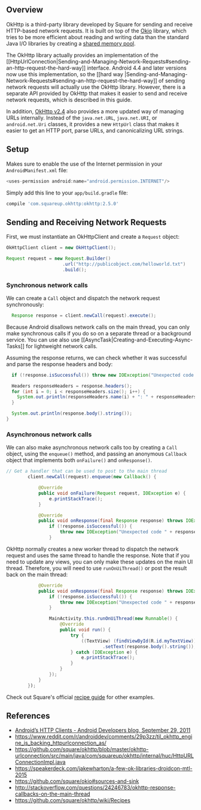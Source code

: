 ## Overview

OkHttp is a third-party library developed by Square for sending and receive HTTP-based network requests.  It is built on top of the [Okio](https://corner.squareup.com/2014/04/okio.html) library, which tries to be more efficient about reading and writing data than
the standard Java I/O libraries by creating a [shared memory pool](https://www.youtube.com/watch?v=WvyScM_S88c&feature=youtu.be).

The OkHttp library actually provides an implementation of the [[HttpUrlConnection|Sending-and-Managing-Network-Requests#sending-an-http-request-the-hard-way]]
interface. Android 4.4 and later versions now use this implementation, so the [[hard way |Sending-and-Managing-Network-Requests#sending-an-http-request-the-hard-way]] of sending network requests will actually use the OkHttp library.
However, there is a separate API provided by OkHttp that makes it easier to send and receive network requests, which is described in this guide.  

In addition, [OkHttp v2.4](https://corner.squareup.com/2015/05/okhttp-2-4.html) also provides a more updated way of managing URLs internally.  Instead of the `java.net.URL`, `java.net.URI`, or `android.net.Uri` classes, it provides a new `HttpUrl` class that makes it easier to get an HTTP port, parse URLs, and canonicalizing URL strings.

## Setup

Makes sure to enable the use of the Internet permission in your `AndroidManifest.xml` file:

```java
<uses-permission android:name="android.permission.INTERNET"/>
```

Simply add this line to your `app/build.gradle` file:

```gradle
compile 'com.squareup.okhttp:okhttp:2.5.0'
```

## Sending and Receiving Network Requests

First, we must instantiate an OkHttpClient and create a `Request` object:

```java
OkHttpClient client = new OkHttpClient();

Request request = new Request.Builder()
                     .url("http://publicobject.com/helloworld.txt")
                     .build();
```

### Synchronous network calls

We can create a `Call` object and dispatch the network request synchronously:

```java
  Response response = client.newCall(request).execute();
```

Because Android disallows network calls on the main thread, you can only make synchronous calls if you do so on a separate thread or a background service.  You can use also use [[AsyncTask|Creating-and-Executing-Async-Tasks]] for lightweight network calls.

Assuming the response returns, we can check whether it was successful and parse the response headers and body:

```java
  if (!response.isSuccessful()) throw new IOException("Unexpected code " + response);

  Headers responseHeaders = response.headers();
  for (int i = 0; i < responseHeaders.size(); i++) {
    System.out.println(responseHeaders.name(i) + ": " + responseHeaders.value(i));
  }

  System.out.println(response.body().string());
}
```

### Asynchronous network calls

We can also make asynchronous network calls too by creating a `Call` object, using the `enqueue()` method, and
passing an anonymous `Callback` object that implements both `onFailure()` and `onResponse()`.  

```java
// Get a handler that can be used to post to the main thread
        client.newCall(request).enqueue(new Callback() {

            @Override
            public void onFailure(Request request, IOException e) {
                e.printStackTrace();
            }

            @Override
            public void onResponse(final Response response) throws IOException {
                if (!response.isSuccessful()) {
                    throw new IOException("Unexpected code " + response);
                }
```

OkHttp normally creates a new worker thread to dispatch the network request and uses the same thread
to handle the response.  Note that if you need to update any views, you can only make these updates
on the main UI thread.  Therefore, you will need to use `runOnUiThread()` or post the result back on the main thread:

```java
            @Override
            public void onResponse(final Response response) throws IOException {
                if (!response.isSuccessful()) {
                    throw new IOException("Unexpected code " + response);
                }

                MainActivity.this.runOnUiThread(new Runnable() {
                    @Override
                    public void run() {
                        try {
                            ((TextView) (findViewById(R.id.myTextView)))
                                    .setText(response.body().string());
                        } catch (IOException e) {
                            e.printStackTrace();
                        }
                    }
                });
            }
        });
```

Check out Square's official [recipe guide](https://github.com/square/okhttp/wiki/Recipes) for other examples.

## References

* [Android’s HTTP Clients - Android Developers blog, September 29, 2011](http://android-developers.blogspot.com/2011/09/androids-http-clients.html)
* <https://www.reddit.com/r/androiddev/comments/29p3zz/til_okhttp_engine_is_backing_httpurlconnection_as/>
* <https://github.com/square/okhttp/blob/master/okhttp-urlconnection/src/main/java/com/squareup/okhttp/internal/huc/HttpURLConnectionImpl.java>
* <https://speakerdeck.com/jakewharton/a-few-ok-libraries-droidcon-mtl-2015>
* <https://github.com/square/okio#sources-and-sink>
* <http://stackoverflow.com/questions/24246783/okhttp-response-callbacks-on-the-main-thread>
* <https://github.com/square/okhttp/wiki/Recipes>
